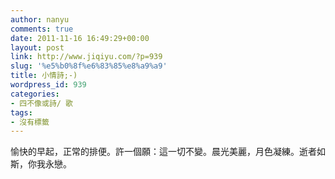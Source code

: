 ```yaml
---
author: nanyu
comments: true
date: 2011-11-16 16:49:29+00:00
layout: post
link: http://www.jiqiyu.com/?p=939
slug: '%e5%b0%8f%e6%83%85%e8%a9%a9'
title: 小情詩;-)
wordpress_id: 939
categories:
- 四不像或詩/ 歌
tags:
- 沒有標籤
---
```


愉快的早起，正常的排便。許一個願：這一切不變。晨光美麗，月色凝練。逝者如斯，你我永戀。 



